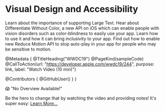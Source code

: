# Visual Design and Accessibility

Learn about the importance of supporting Large Text. Hear about Differentiate Without Color, a new API on iOS which can enable people with vision disorders such as color-blindness to easily use your app. Learn how to use it and how it can bring inclusivity to your app. Find out how to enable new Reduce Motion API to stop auto-play in your app for people who may be sensitive to motion.

@Metadata {
   @TitleHeading("WWDC19")
   @PageKind(sampleCode)
   @CallToAction(url: "https://developer.apple.com/wwdc19/244", purpose: link, label: "Watch Video (10 min)")

   @Contributors {
      @GitHubUser(<replace this with your GitHub handle>)
   }
}

😱 "No Overview Available!"

Be the hero to change that by watching the video and providing notes! It's super easy:
 [Learn More…](https://wwdcnotes.github.io/WWDCNotes/documentation/wwdcnotes/contributing)
